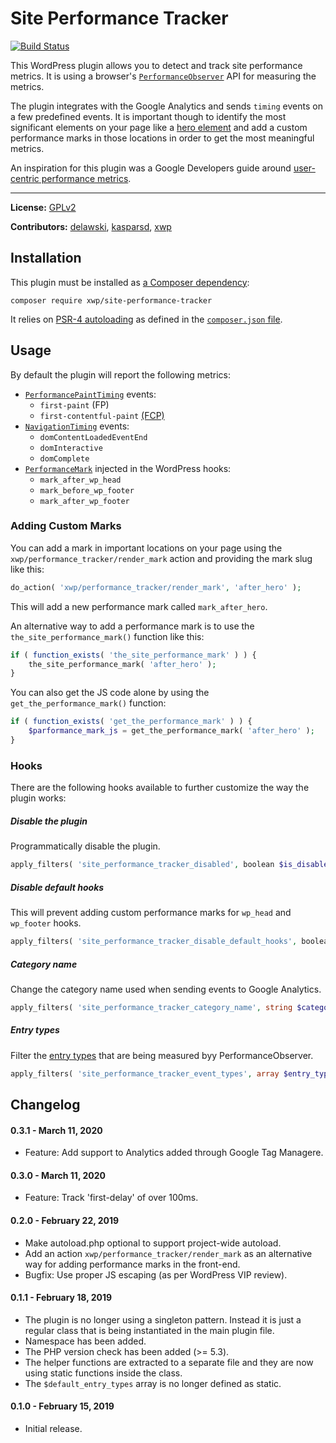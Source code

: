 # Site Performance Tracker

[![Build Status](https://travis-ci.com/xwp/site-performance-tracker.svg?branch=master)](https://travis-ci.com/xwp/site-performance-tracker)

This WordPress plugin allows you to detect and track site performance metrics.
It is using a browser's [`PerformanceObserver`](https://developer.mozilla.org/en-US/docs/Web/API/PerformanceObserver)
API for measuring the metrics.

The plugin integrates with the Google Analytics and sends `timing` events on a few predefined events.
It is important though to identify the most significant elements on your page like a [hero element](https://developers.google.com/web/fundamentals/performance/user-centric-performance-metrics#first_meaningful_paint_and_hero_element_timing)
and add a custom performance marks in those locations in order to get the most meaningful metrics.

An inspiration for this plugin was a Google Developers guide around
[user-centric performance metrics](https://developers.google.com/web/fundamentals/performance/user-centric-performance-metrics).

---

**License:** [GPLv2](LICENSE)

**Contributors:** [delawski](https://github.com/delawski), [kasparsd](https://github.com/kasparsd), [xwp](https://github.com/xwp)



## Installation

This plugin must be installed as [a Composer dependency](https://packagist.org/packages/xwp/site-performance-tracker):

```
composer require xwp/site-performance-tracker
```

It relies on [PSR-4 autoloading](https://getcomposer.org/doc/04-schema.md#psr-4) as defined in the [`composer.json` file](composer.json).


## Usage

By default the plugin will report the following metrics:

* [`PerformancePaintTiming`](https://developer.mozilla.org/en-US/docs/Web/API/PerformancePaintTiming) events:
  * `first-paint` (FP)
  * `first-contentful-paint` [(FCP)](https://developers.google.com/web/tools/lighthouse/audits/first-contentful-paint)
* [`NavigationTiming`](https://developer.mozilla.org/en-US/docs/Web/API/PerformanceNavigationTiming) events:
  * `domContentLoadedEventEnd`
  * `domInteractive`
  * `domComplete`
* [`PerformanceMark`](https://developer.mozilla.org/en-US/docs/Web/API/PerformanceMark) injected in the WordPress hooks:
  * `mark_after_wp_head`
  * `mark_before_wp_footer`
  * `mark_after_wp_footer`

### Adding Custom Marks

You can add a mark in important locations on your page using the `xwp/performance_tracker/render_mark`
action and providing the mark slug like this:

```php
do_action( 'xwp/performance_tracker/render_mark', 'after_hero' );
```

This will add a new performance mark called `mark_after_hero`.
 
An alternative way to add a performance mark is to use the `the_site_performance_mark()`
function like this:

```php
if ( function_exists( 'the_site_performance_mark' ) ) {
	the_site_performance_mark( 'after_hero' );
}
```

You can also get the JS code alone by using the `get_the_performance_mark()` function:

```php
if ( function_exists( 'get_the_performance_mark' ) ) {
	$parformance_mark_js = get_the_performance_mark( 'after_hero' );
}
```

### Hooks

There are the following hooks available to further customize the way the plugin works:

##### Disable the plugin

Programmatically disable the plugin.

```php
apply_filters( 'site_performance_tracker_disabled', boolean $is_disabled = false );
```

##### Disable default hooks

This will prevent adding custom performance marks for `wp_head` and `wp_footer` hooks.

```php
apply_filters( 'site_performance_tracker_disable_default_hooks', boolean $disable_default_hooks = false );
```

##### Category name

Change the category name used when sending events to Google Analytics.

```php
apply_filters( 'site_performance_tracker_category_name', string $category_name = 'Performance Metrics' );
```

##### Entry types

Filter the [entry types](https://developer.mozilla.org/en-US/docs/Web/API/PerformanceEntry/entryType) that are being measured byy PerformanceObserver.

```php
apply_filters( 'site_performance_tracker_event_types', array $entry_types = [ 'paint', 'navigation', 'mark' ] );
```

## Changelog

#### 0.3.1 - March 11, 2020

* Feature: Add support to Analytics added through Google Tag Managere.

#### 0.3.0 - March 11, 2020

* Feature: Track 'first-delay' of over 100ms.

#### 0.2.0 - February 22, 2019

* Make autoload.php optional to support project-wide autoload.
* Add an action `xwp/performance_tracker/render_mark` as an alternative way for adding
performance marks in the front-end.
* Bugfix: Use proper JS escaping (as per WordPress VIP review).

#### 0.1.1 - February 18, 2019

* The plugin is no longer using a singleton pattern. Instead it is just
a regular class that is being instantiated in the main plugin file.
* Namespace has been added.
* The PHP version check has been added (>= 5.3).
* The helper functions are extracted to a separate file and they are now
using static functions inside the class.
* The `$default_entry_types` array is no longer defined as static.

#### 0.1.0 - February 15, 2019

* Initial release.

